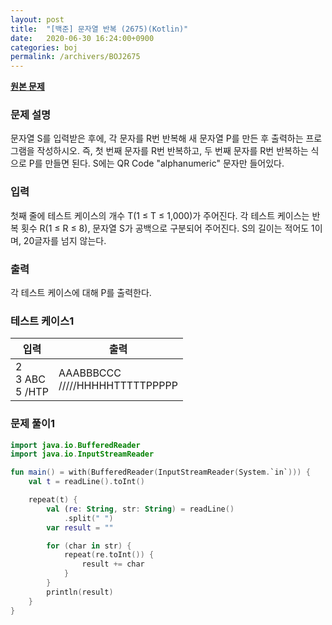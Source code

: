 ```yaml
---
layout: post
title:  "[백준] 문자열 반복 (2675)(Kotlin)"
date:   2020-06-30 16:24:00+0900
categories: boj
permalink: /archivers/BOJ2675
---
```


**[원본 문제](https://www.acmicpc.net/problem/2675)**

### 문제 설명

문자열 S를 입력받은 후에, 각 문자를 R번 반복해 새 문자열 P를 만든 후 출력하는 프로그램을 작성하시오. 즉, 첫 번째 문자를 R번 반복하고, 두 번째 문자를 R번 반복하는 식으로 P를 만들면 된다. S에는 QR Code "alphanumeric" 문자만 들어있다.

### 입력

첫째 줄에 테스트 케이스의 개수 T(1 ≤ T ≤ 1,000)가 주어진다. 각 테스트 케이스는 반복 횟수 R(1 ≤ R ≤ 8), 문자열 S가 공백으로 구분되어 주어진다. S의 길이는 적어도 1이며, 20글자를 넘지 않는다.

### 출력

각 테스트 케이스에 대해 P를 출력한다.

### 테스트 케이스1

|입력|출력|
|-----|-----|
|2<br>3 ABC<br>5 /HTP|AAABBBCCC<br>/////HHHHHTTTTTPPPPP|

### 문제 풀이1

```kotlin
import java.io.BufferedReader
import java.io.InputStreamReader

fun main() = with(BufferedReader(InputStreamReader(System.`in`))) {
    val t = readLine().toInt()

    repeat(t) {
        val (re: String, str: String) = readLine()
            .split(" ")
        var result = ""

        for (char in str) {
            repeat(re.toInt()) {
                result += char
            }
        }
        println(result)
    }
}
```
